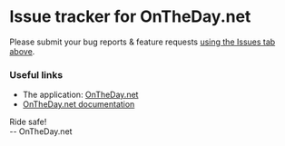# Issue tracker for OnTheDay.net

Please submit your bug reports & feature requests [using the Issues tab above](https://github.com/OnTheDay-net/bug-reports/issues).

### Useful links
- The application: [OnTheDay.net](https://www.ontheday.net)
- [OnTheDay.net documentation](https://github.com/OnTheDay-net/docs)

Ride safe!\
-- OnTheDay.net
